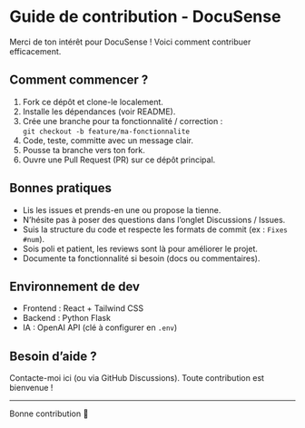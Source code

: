 # Guide de contribution - DocuSense

Merci de ton intérêt pour DocuSense ! Voici comment contribuer efficacement.

## Comment commencer ?

1. Fork ce dépôt et clone-le localement.
2. Installe les dépendances (voir README).
3. Crée une branche pour ta fonctionnalité / correction :  
   `git checkout -b feature/ma-fonctionnalite`
4. Code, teste, committe avec un message clair.
5. Pousse ta branche vers ton fork.
6. Ouvre une Pull Request (PR) sur ce dépôt principal.

## Bonnes pratiques

- Lis les issues et prends-en une ou propose la tienne.
- N’hésite pas à poser des questions dans l’onglet Discussions / Issues.
- Suis la structure du code et respecte les formats de commit (ex : `Fixes #num`).
- Sois poli et patient, les reviews sont là pour améliorer le projet.
- Documente ta fonctionnalité si besoin (docs ou commentaires).

## Environnement de dev

- Frontend : React + Tailwind CSS
- Backend : Python Flask
- IA : OpenAI API (clé à configurer en `.env`)

## Besoin d’aide ?

Contacte-moi ici (ou via GitHub Discussions). Toute contribution est bienvenue !

---

Bonne contribution 👊
